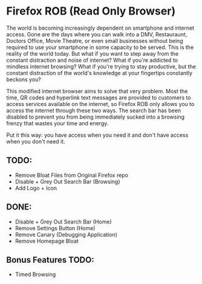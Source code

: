 # Firefox ROB (Read Only Browser)

The world is becoming increasingly dependent on smartphone and internet access. Gone are the days where you can walk into a DMV, Restauraunt, Doctors Office, Movie Theatre, or even small businesses without being required to use your smartphone in some capacity to be served. This is the reality of the world today. But what if you want to step away from the constant distraction and noise of internet? What if you're addicted to mindless internet browsing? What if you're trying to stay productive, but the constant distraction of the world's knowledge at your fingertips constantly beckons you?

This modified internet browser aims to solve that very problem. Most the time, QR codes and hyperlink text messages are provided to customers to access services available on the internet, so Firefox ROB only allows you to access the internet through these two ways. The search bar has been disabled to prevent you from being immediately sucked into a browsing frenzy that wastes your time and energy.

Put it this way: you have access when you need it and don't have access when you don't need it.


## TODO:

- Remove Bloat Files from Original Firefox repo
- Disable + Grey Out Search Bar (Browsing)
- Add Logo + Icon


## DONE:

- Disable + Grey Out Search Bar (Home)
- Remove Settings Button (Home)
- Remove Canary (Debugging Application)
- Remove Homepage Bloat


## Bonus Features TODO:

- Timed Browsing
